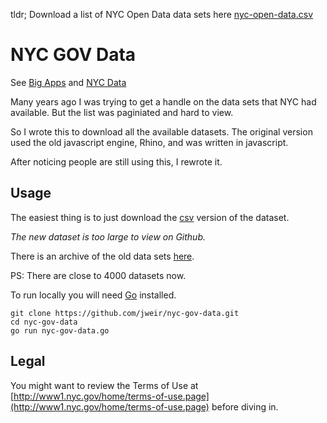 tldr; Download a list of NYC Open Data data sets here [nyc-open-data.csv](https://raw.githubusercontent.com/jweir/nyc-gov-data/master/data/nyc-open-data.csv)

# NYC GOV Data #

See [Big Apps](http://www.nycbigapps.com/) and [NYC Data](http://nyc.gov/data)

Many years ago I was trying to get a handle on the data sets that NYC had available.  But the list was paginiated and hard to view.

So I wrote this to download all the available datasets.  The original version used the old javascript engine, Rhino, and was written in javascript.

After noticing people are still using this, I rewrote it.

## Usage ##

The easiest thing is to just download the 
[csv](https://raw.githubusercontent.com/jweir/nyc-gov-data/master/data/nyc-open-data.csv) version of the dataset.

_The new dataset is too large to view on Github._


There is an archive of the old data sets [here](http://github.com/jweir/nyc-gov-data/blob/master/data/nyc-open-data-archive.markdown).

PS: There are close to 4000 datasets now.


To run locally you will need [Go](http://www.golang.org) installed.

    git clone https://github.com/jweir/nyc-gov-data.git
    cd nyc-gov-data
    go run nyc-gov-data.go

## Legal ##

You might want to review the Terms of Use at [http://www1.nyc.gov/home/terms-of-use.page](http://www1.nyc.gov/home/terms-of-use.page) before diving in.
